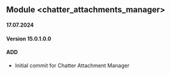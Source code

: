 ## Module <chatter_attachments_manager>

#### 17.07.2024
#### Version 15.0.1.0.0
#### ADD
- Initial commit for Chatter Attachment Manager
